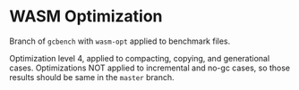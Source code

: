# WASM Optimization

Branch of `gcbench` with `wasm-opt` applied to benchmark files.

Optimization level 4, applied to compacting, copying, and generational cases. Optimizations NOT applied to incremental and no-gc cases, so those results should be same in the `master` branch.
